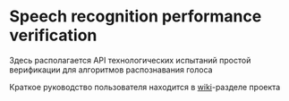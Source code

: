 # Speech recognition performance verification

Здесь располагается API технологических испытаний простой верификации для алгоритмов распознавания голоса

Краткое руководство пользователя находится в [wiki](https://github.com/rusbiometrics/IRPV/wiki)-разделе проекта
